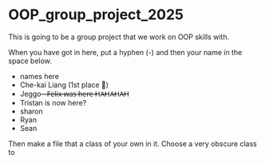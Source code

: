 # OOP_group_project_2025
This is going to be a group project that we work on OOP skills with.

When you have got in here, put a hyphen (-) and then your name in the space below.
- names here
- Che-kai Liang (1st place 🥇)
- Jeggo
 ̶-̶ ̶F̶e̶l̶i̶x̶ ̶w̶a̶s̶ ̶h̶e̶r̶e̶ ̶H̶A̶H̶A̶H̶A̶H̶
- Tristan is now here?
- sharon
- Ryan
- Sean



Then make a file that a class of your own in it. Choose a very obscure class to 
